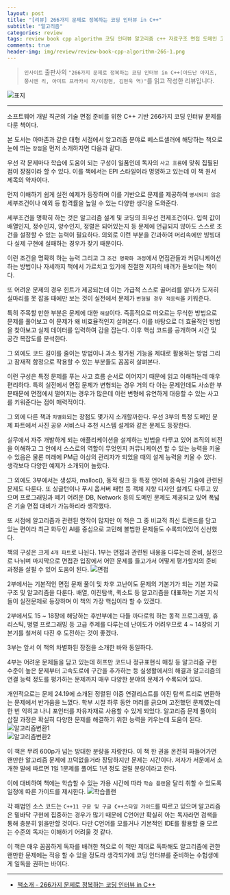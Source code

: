 ```yaml
---  
layout: post  
title: "[리뷰] 266가지 문제로 정복하는 코딩 인터뷰 in C++"  
subtitle: "알고리즘"  
categories: review 
tags: review book cpp algorithm 코딩 인터뷰 알고리즘 c++ 자료구조 면접 도메인 고난이도        
comments: true  
header-img: img/review/review-book-cpp-algorithm-266-1.png
---  
```

  
> `인사이트` 출판사의 `"266가지 문제로 정복하는 코딩 인터뷰 in C++(아드난 아지즈, 쭝시엔 리, 아미트 프라카시 저/이창현, 김현욱 역)"`를 읽고 작성한 리뷰입니다.  

![표지](https://theorydb.github.io/assets/img/review/review-book-cpp-algorithm-266-1.png)  

---

소프트웨어 개발 직군의 기술 면접 준비를 위한 C++ 기반 266가지 코딩 인터뷰 문제를 다룬 책이다.

본 도서는 아마존과 같은 대형 서점에서 알고리즘 분야로 베스트셀러에 해당하는 책으로 눈에 띄는 `장점`을 먼저 소개하자면 다음과 같다. 

우선 각 문제마다 학습에 도움이 되는 구성이 일품인데 독자의 `사고 흐름`에 맞춰 집필된 점이 장점이라 할 수 있다. 이를 책에서는 EPI 스타일이라 명명하고 있는데 이 책 원서 제목의 약자이다.

먼저 이해하기 쉽게 실전 예제가 등장하며 이를 기반으로 문제를 제공하여 `명시되지 않은` 세부조건이나 예외 등 합격률을 높일 수 있는 다양한 생각을 도와준다. 

세부조건을 명확히 하는 것은 알고리즘 설계 및 코딩의 최우선 전제조건이다. 입력 값이 배열인지, 정수인지, 양수인지, 정렬은 되어있는지 등 문제에 언급되지 않아도 스스로 조건을 설정할 수 있는 능력이 필요하다. 의외로 이런 부분을 간과하여 머리속에만 빙빙대다 실제 구현에 실패하는 경우가 잦기 때문이다. 

이런 조건을 명확히 하는 능력 그리고 그 `조건 명확화 과정`에서 면접관들과 커뮤니케이션하는 방법이나 자세까지 책에서 가르치고 있기에 친절한 저자의 배려가 돋보이는 책이다. 

또 어려운 문제의 경우 힌트가 제공되는데 이는 가급적 스스로 골머리를 앓다가 도저히 실마리를 못 잡을 때에만 보는 것이 실전에서 문제가 `변형될 경우 적응력`을 키워준다.

특히 주목할 만한 부분은 문제에 대한 `해설`이다. 즉흥적으로 떠오르는 무식한 방법으로 문제를 풀어보고 이 문제가 왜 비효율적인지 살펴본다. 이를 바탕으로 더 효율적인 방법을 찾아보고 실제 데이터를 입력하여 감을 잡는다. 이후 핵심 코드를 공개하며 시간 및 공간 복잡도를 분석한다. 

그 외에도 코드 길이를 줄이는 방법이나 과소 평가된 기능을 제대로 활용하는 방법 그리고 잠재적 함정으로 작용할 수 있는 부분들도 꼼꼼히 살펴본다. 

이런 구성은 특정 문제를 푸는 사고 흐름 순서로 이어지기 때문에 읽고 이해하는데 매우 편리하다. 특히 실전에서 면접 문제가 변형되는 경우 거의 다 아는 문제인데도 사소한 부분때문에 면접에서 떨어지는 경우가 많은데 이런 변형에 유연하게 대응할 수 있는 사고를 키워준다는 점이 매력적이다.

그 외에 다른 책과 `차별화`되는 장점도 몇가지 소개할까한다. 우선 3부의 특정 도메인 문제 파트에서 사진 공유 서비스나 추천 시스템 설계와 같은 문제도 등장한다. 

실무에서 자주 개발하게 되는 애플리케이션을 설계하는 방법을 다루고 있어 조직의 비전을 이해하고 그 안에서 스스로의 역할이 무엇인지 커뮤니케이션 할 수 있는 능력을 키울 수 있음은 물론 미래에 PM급 이상의 관리자가 되었을 때의 설계 능력을 키울 수 있다. 생각보다 다양한 예제가 소개되어 놀랐다.

그 외에도 3부에서는 생성자, malloc(), 동적 링크 등 특정 언어에 종속된 기술에 관련된 문제도 다룬다. 또 싱글턴이나 푸시 옵서버 패턴 등 객체 지향 디자인 설계도 다루고 있으며 프로그래밍과 떼기 어려운 DB, Network 등의 도메인 문제도 제공되고 있어 폭넓은 기술 면접 대비가 가능하리라 생각했다.

또 서점에 알고리즘과 관련된 명작이 많지만 이 책은 그 중 비교적 최신 트렌드를 담고 있는 편이라 최근 화두인 AI를 중심으로 고민해 볼법한 문제들도 수록되어있어 신선했다.

책의 구성은 크게 `4개 파트`로 나뉜다. 1부는 면접과 관련된 내용을 다루는데 준비, 실전으로 나뉘며 마지막으로 면접관 입장에서 어떤 문제를 들고가서 어떻게 평가할지의 준비 과정을 살필 수 있어 도움이 된다. 
![면접](https://theorydb.github.io/assets/img/review/review-book-cpp-algorithm-266-2.png)  

2부에서는 기본적인 면접 문재 풀이 및 차후 고난이도 문제의 기본기가 되는 기본 자료구조 및 알고리즘을 다룬다. 배열, 이진탐색, 퀵소트 등 알고리즘을 대표하는 기본 지식들이 실전문제로 등장하며 이 책의 가장 핵심이라 할 수 있겠다. 

2부에서도 15 ~ 18장에 해당하는 후반부에는 다들 까다로워 하는 동적 프로그래밍, 휴리스틱, 병렬 프로그래밍 등 고급 주제를 다루는데 난이도가 어려우므로 4 ~ 14장의 기본기를 철저히 다진 후 도전하는 것이 좋겠다.

3부는 앞서 이 책의 차별화된 장점을 소개한 바와 동일하다.

4부는 어려운 문제들을 담고 있는데 허프만 코드나 정규표현식 매칭 등 알고리즘 구현 수준이 높은 문제부터 고속도로에 구간을 추가하는 등 실생활에서의 해결과 알고리즘의 연결 능력 정도를 평가하는 문제까지 매우 다양한 분야의 문제가 수록되어 있다.

개인적으로는 문제 24.19에 소개된 정렬된 이중 연결리스트를 이진 탐색 트리로 변환하는 문제에서 반가움을 느꼈다. 학부 시절 하루 동안 머리를 긁으며 고전했던 문제였는데 한 번 익히고 나니 포인터를 자유자재로 사용할 수 있게 되었다. 알고리즘 문제 풀이의 삽질 과정은 확실히 다양한 문제를 해결하기 위한 능력을 키우는데 도움이 된다. 
![알고리즘변환1](https://theorydb.github.io/assets/img/review/review-book-cpp-algorithm-266-5.png)  
![알고리즘변환2](https://theorydb.github.io/assets/img/review/review-book-cpp-algorithm-266-4.png)  

이 책은 무려 600p가 넘는 방대한 분량을 자랑한다. 이 책 한 권을 온전히 파들어가면 왠만한 알고리즘 문제에 끄덕없을거라 장담하지만 문제는 시간이다. 저자가 서문에서 소개한 말에 따르면 1일 1문제를 풀어도 1년 정도 걸릴 분량이라고 한다. 

이에 대비하여 책에는 학습할 수 있는 가용 시간에 따라 `학습 플랜`을 달리 취할 수 있도록 일정에 따른 가이드를 제시한다. 
![학습플랜](https://theorydb.github.io/assets/img/review/review-book-cpp-algorithm-266-3.png)  

각 해법인 소스 코드는 `C++11 구문 및 구글 C++스타일 가이드`를 따르고 있으며 알고리즘은 밑바닥 구현에 집중하는 경우가 많기 때문에 C언어만 확실히 아는 독자라면 검색을 통해 충분히 읽을만할 것이다. 다만 C언어를 모를거나 기본적인 IDE를 활용할 줄 모르는 수준의 독자는 이해하기 어려울 것 같다. 

이 책은 매우 꼼꼼하게 독자를 배려한 책으로 이 책만 제대로 독파해도 알고리즘에 관한 왠만한 문제에는 적응 할 수 있을 정도라 생각되기에 코딩 인터뷰를 준비하는 수험생에게 일독을 권하는 바이다.

---

* [책소개 - 266가지 문제로 정복하는 코딩 인터뷰 in C++](http://www.yes24.com/Product/Goods/103768603)


